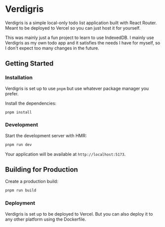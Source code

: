 # Verdigris

Verdigris is a simple local-only todo list application built with React Router. Meant to be deployed to Vercel so you can just host it for yourself.

This was mainly just a fun project to learn to use IndexedDB. I mainly use Verdigris as my own todo app and it satisfies the needs I have for myself, so I don't expect too many changes in the future.

## Getting Started

### Installation

Verdigris is set up to use `pnpm` but use whatever package manager you prefer.

Install the dependencies:

```bash
pnpm install
```

### Development

Start the development server with HMR:

```bash
pnpm run dev
```

Your application will be available at `http://localhost:5173`.

## Building for Production

Create a production build:

```bash
pnpm run build
```

### Deployment

Verdigris is set up to be deployed to Vercel. But you can also deploy it to any other platform using the Dockerfile.

